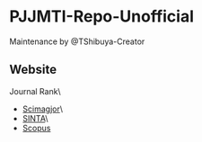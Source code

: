 # PJJMTI-Repo-Unofficial
Maintenance by @TShibuya-Creator
## Website
Journal Rank\
* [Scimagjor](www.scimagojr.com)\
* [SINTA](https://sinta.kemdikbud.go.id/)\
* [Scopus](www.scopus.com)
